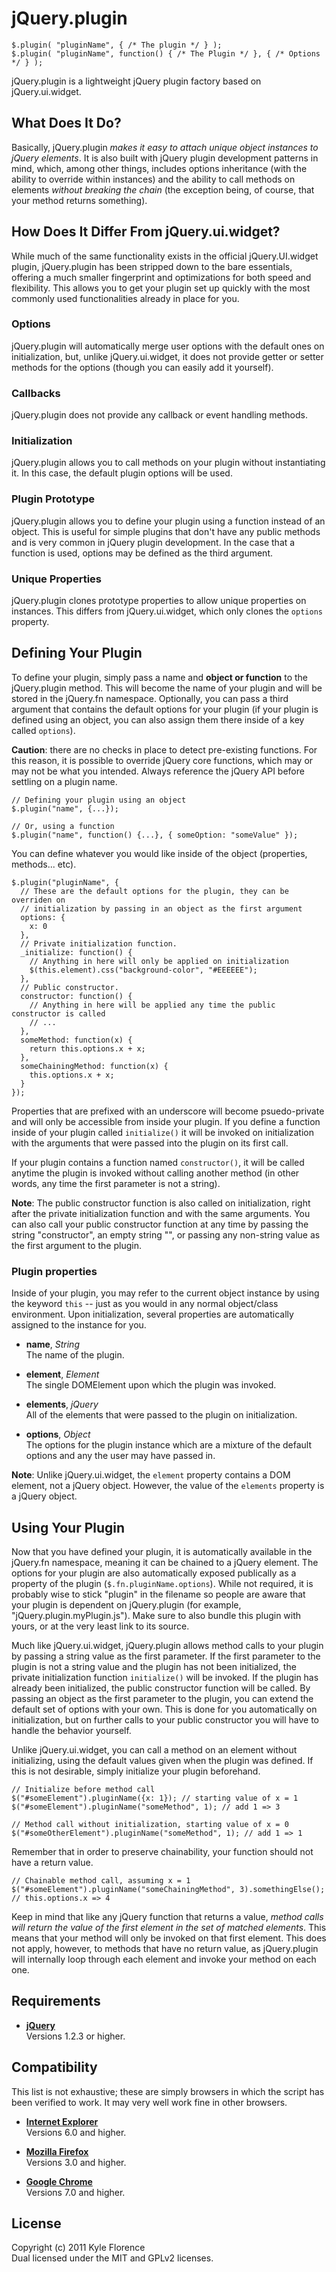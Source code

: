 # jQuery.plugin

    $.plugin( "pluginName", { /* The plugin */ } );
    $.plugin( "pluginName", function() { /* The Plugin */ }, { /* Options */ } );

jQuery.plugin is a lightweight jQuery plugin factory based on jQuery.ui.widget.

## What Does It Do?

Basically, jQuery.plugin _makes it easy to attach unique object instances to
jQuery elements_. It is also built with jQuery plugin development patterns in
mind, which, among other things, includes options inheritance (with the ability
to override within instances) and the ability to call methods on elements
_without breaking the chain_ (the exception being, of course, that your
method returns something).

## How Does It Differ From jQuery.ui.widget?

While much of the same functionality exists in the official jQuery.UI.widget
plugin, jQuery.plugin has been stripped down to the bare essentials, offering
a much smaller fingerprint and optimizations for both speed and flexibility.
This allows you to get your plugin set up quickly with the most commonly used
functionalities already in place for you.

### Options

jQuery.plugin will automatically merge user options with the default ones on
initialization, but, unlike jQuery.ui.widget, it does not provide getter
or setter methods for the options (though you can easily add it yourself).

### Callbacks

jQuery.plugin does not provide any callback or event handling methods.

### Initialization

jQuery.plugin allows you to call methods on your plugin without
instantiating it. In this case, the default plugin options will be used.

### Plugin Prototype

jQuery.plugin allows you to define your plugin using a function instead
of an object. This is useful for simple plugins that don't have any public
methods and is very common in jQuery plugin development. In the case that a
function is used, options may be defined as the third argument.

### Unique Properties

jQuery.plugin clones prototype properties to allow unique properties on
instances. This differs from jQuery.ui.widget, which only clones the
`options` property.

## Defining Your Plugin

To define your plugin, simply pass a name and **object or function** to the
jQuery.plugin method. This will become the name of your plugin and will be
stored in the jQuery.fn namespace. Optionally, you can pass a third argument
that contains the default options for your plugin (if your plugin is defined
using an object, you can also assign them there inside of a key called
`options`).

**Caution**: there are no checks in place to detect pre-existing
functions. For this reason, it is possible to override jQuery core functions,
which may or may not be what you intended. Always reference the jQuery API
before settling on a plugin name.

    // Defining your plugin using an object
    $.plugin("name", {...});

    // Or, using a function
    $.plugin("name", function() {...}, { someOption: "someValue" });

You can define whatever you would like inside of the object (properties,
methods... etc).

    $.plugin("pluginName", {
      // These are the default options for the plugin, they can be overriden on
      // initialization by passing in an object as the first argument
      options: {
        x: 0
      },
      // Private initialization function.
      _initialize: function() {
        // Anything in here will only be applied on initialization
        $(this.element).css("background-color", "#EEEEEE");
      },
      // Public constructor.
      constructor: function() {
        // Anything in here will be applied any time the public constructor is called
        // ...
      },
      someMethod: function(x) {
        return this.options.x + x;
      },
      someChainingMethod: function(x) {
        this.options.x + x;
      }
    });

Properties that are prefixed with an underscore will become psuedo-private and
will only be accessible from inside your plugin. If you define a function
inside of your plugin called `initialize()` it will be invoked on initialization
with the arguments that were passed into the plugin on its first call.

If your plugin contains a function named `constructor()`, it will be called
anytime the plugin is invoked without calling another method (in other words,
any time the first parameter is not a string).

**Note**: The public constructor function is also called on initialization,
right after the private initialization function and with the same arguments.
You can also call your public constructor function at any time by passing the
string "constructor", an empty string "", or passing any non-string value as
the first argument to the plugin.

### Plugin properties

Inside of your plugin, you may refer to the current object instance by using
the keyword `this` -- just as you would in any normal object/class environment.
Upon initialization, several properties are automatically assigned to the
instance for you.

*   **name**, _String_  
    The name of the plugin.

*   **element**, _Element_  
    The single DOMElement upon which the plugin was invoked.

*   **elements**, _jQuery_  
    All of the elements that were passed to the plugin on initialization.

*   **options**, _Object_  
    The options for the plugin instance which are a mixture of the default
    options and any the user may have passed in.

**Note**: Unlike jQuery.ui.widget, the `element` property contains a DOM
element, not a jQuery object. However, the value of the `elements` property
is a jQuery object.

## Using Your Plugin

Now that you have defined your plugin, it is automatically available in the
jQuery.fn namespace, meaning it can be chained to a jQuery element. The options
for your plugin are also automatically exposed publically as a property of the
plugin (`$.fn.pluginName.options`). While not required, it is probably wise to
stick "plugin" in the filename so people are aware that your plugin is dependent
on jQuery.plugin (for example, "jQuery.plugin.myPlugin.js"). Make sure to also
bundle this plugin with yours, or at the very least link to its source.

Much like jQuery.ui.widget, jQuery.plugin allows method calls to your plugin by
passing a string value as the first parameter. If the first parameter to the
plugin is not a string value and the plugin has not been initialized, the
private initialization function `initialize()` will be invoked. If the plugin
has already been initialized, the public constructor function will be called.
By passing an object as the first parameter to the plugin, you can extend the
default set of options with your own. This is done for you automatically on
initialization, but on further calls to your public constructor you will have
to handle the behavior yourself.

Unlike jQuery.ui.widget, you can call a method on an element without
initializing, using the default values given when the plugin was defined. If
this is not desirable, simply initialize your plugin beforehand.

    // Initialize before method call
    $("#someElement").pluginName({x: 1}); // starting value of x = 1
    $("#someElement").pluginName("someMethod", 1); // add 1 => 3

    // Method call without initialization, starting value of x = 0
    $("#someOtherElement").pluginName("someMethod", 1); // add 1 => 1

Remember that in order to preserve chainability, your function should not have
a return value.

    // Chainable method call, assuming x = 1
    $("#someElement").pluginName("someChainingMethod", 3).somethingElse();
    // this.options.x => 4

Keep in mind that like any jQuery function that returns a value, _method calls
will return the value of the first element in the set of matched elements_.
This means that your method will only be invoked on that first element. This
does not apply, however, to methods that have no return value, as jQuery.plugin
will internally loop through each element and invoke your method on each one.

## Requirements

*   **[jQuery](http://jquery.com/)**  
    Versions 1.2.3 or higher.

## Compatibility

This list is not exhaustive; these are simply browsers in which the script has
been verified to work. It may very well work fine in other browsers.

*   **[Internet Explorer](http://windows.microsoft.com/en-US/internet-explorer/products/ie/home)**  
    Versions 6.0 and higher.

*   **[Mozilla Firefox](http://www.mozilla.com/en-US/firefox/new/)**  
    Versions 3.0 and higher.

*   **[Google Chrome](http://www.google.com/chrome/)**  
    Versions 7.0 and higher.

## License

Copyright (c) 2011 Kyle Florence  
Dual licensed under the MIT and GPLv2 licenses.
